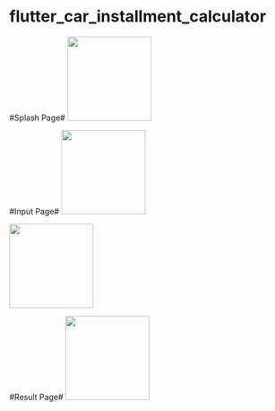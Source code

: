 # flutter_car_installment_calculator

#Splash Page#
<img src="https://github.com/user-attachments/assets/19f84324-5ac0-479f-be99-0dc28adb5490" width="150">

#Input Page#
<img src="https://github.com/user-attachments/assets/493ce855-58f5-45ee-9d67-f13ff347e9d2" width="150">

<img src="https://github.com/user-attachments/assets/91540e3f-5933-49b3-9e32-b360f83dcea0" width="150">

#Result Page#
<img src="https://github.com/user-attachments/assets/237c6fe9-d9f8-472a-8b55-74bc29382491" width="150">
